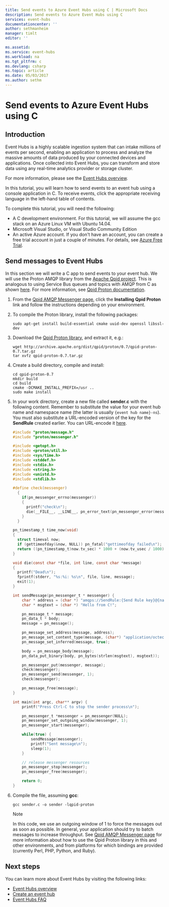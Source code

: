 ```yaml
---
title: Send events to Azure Event Hubs using C | Microsoft Docs
description: Send events to Azure Event Hubs using C
services: event-hubs
documentationcenter: ''
author: sethmanheim
manager: timlt
editor: ''

ms.assetid: 
ms.service: event-hubs
ms.workload: na
ms.tgt_pltfrm: c
ms.devlang: csharp
ms.topic: article
ms.date: 05/03/2017
ms.author: sethm
---
```


# Send events to Azure Event Hubs using C

## Introduction
Event Hubs is a highly scalable ingestion system that can intake millions of events per second, enabling an application to process and analyze the massive amounts of data produced by your connected devices and applications. Once collected into Event Hubs, you can transform and store data using any real-time analytics provider or storage cluster.

For more information, please see the [Event Hubs overview][Event Hubs overview].

In this tutorial, you will learn how to send events to an event hub using a console application in C. To receive events, click the appropriate receiving language in the left-hand table of contents.

To complete this tutorial, you will need the following:

* A C development environment. For this tutorial, we will assume the gcc stack on an Azure Linux VM with Ubuntu 14.04.
* Microsoft Visual Studio, or Visual Studio Community Edition
* An active Azure account. If you don't have an account, you can create a free trial account in just a couple of minutes. For details, see [Azure Free Trial](https://azure.microsoft.com/pricing/free-trial/).

## Send messages to Event Hubs
In this section we will write a C app to send events to your event hub. We will use the Proton AMQP library from the [Apache Qpid project](http://qpid.apache.org/). This is analogous to using Service Bus queues and topics with AMQP from C as shown [here](https://code.msdn.microsoft.com/Using-Apache-Qpid-Proton-C-afd76504). For more information, see [Qpid Proton documentation](http://qpid.apache.org/proton/index.html).

1. From the [Qpid AMQP Messenger page](http://qpid.apache.org/components/messenger/index.html), click the **Installing Qpid Proton** link and follow the instructions depending on your environment.
2. To compile the Proton library, install the following packages:
   
    ```shell
    sudo apt-get install build-essential cmake uuid-dev openssl libssl-dev
    ```
3. Download the [Qpid Proton library](http://qpid.apache.org/proton/index.html), and extract it, e.g.:
   
    ```shell
    wget http://archive.apache.org/dist/qpid/proton/0.7/qpid-proton-0.7.tar.gz
    tar xvfz qpid-proton-0.7.tar.gz
    ```
4. Create a build directory, compile and install:
   
    ```shell
    cd qpid-proton-0.7
    mkdir build
    cd build
    cmake -DCMAKE_INSTALL_PREFIX=/usr ..
    sudo make install
    ```
5. In your work directory, create a new file called **sender.c** with the following content. Remember to substitute the value for your event hub name and namespace name (the latter is usually `{event hub name}-ns`). You must also substitute a URL-encoded version of the key for the **SendRule** created earlier. You can URL-encode it [here](http://www.w3schools.com/tags/ref_urlencode.asp).
   
    ```c
    #include "proton/message.h"
    #include "proton/messenger.h"
   
    #include <getopt.h>
    #include <proton/util.h>
    #include <sys/time.h>
    #include <stddef.h>
    #include <stdio.h>
    #include <string.h>
    #include <unistd.h>
    #include <stdlib.h>
   
    #define check(messenger)                                                     
      {                                                                          
        if(pn_messenger_errno(messenger))                                        
        {                                                                        
          printf("check\n");                                                     
          die(__FILE__, __LINE__, pn_error_text(pn_messenger_error(messenger))); 
        }                                                                        
      }  
   
    pn_timestamp_t time_now(void)
    {
      struct timeval now;
      if (gettimeofday(&now, NULL)) pn_fatal("gettimeofday failed\n");
      return ((pn_timestamp_t)now.tv_sec) * 1000 + (now.tv_usec / 1000);
    }  
   
    void die(const char *file, int line, const char *message)
    {
      printf("Dead\n");
      fprintf(stderr, "%s:%i: %s\n", file, line, message);
      exit(1);
    }
   
    int sendMessage(pn_messenger_t * messenger) {
        char * address = (char *) "amqps://SendRule:{Send Rule key}@{namespace name}.servicebus.windows.net/{event hub name}";
        char * msgtext = (char *) "Hello from C!";
   
        pn_message_t * message;
        pn_data_t * body;
        message = pn_message();
   
        pn_message_set_address(message, address);
        pn_message_set_content_type(message, (char*) "application/octect-stream");
        pn_message_set_inferred(message, true);
   
        body = pn_message_body(message);
        pn_data_put_binary(body, pn_bytes(strlen(msgtext), msgtext));
   
        pn_messenger_put(messenger, message);
        check(messenger);
        pn_messenger_send(messenger, 1);
        check(messenger);
   
        pn_message_free(message);
    }
   
    int main(int argc, char** argv) {
        printf("Press Ctrl-C to stop the sender process\n");
   
        pn_messenger_t *messenger = pn_messenger(NULL);
        pn_messenger_set_outgoing_window(messenger, 1);
        pn_messenger_start(messenger);
   
        while(true) {
            sendMessage(messenger);
            printf("Sent message\n");
            sleep(1);
        }
   
        // release messenger resources
        pn_messenger_stop(messenger);
        pn_messenger_free(messenger);
   
        return 0;
    }
    ```
6. Compile the file, assuming **gcc**:
   
    ```
    gcc sender.c -o sender -lqpid-proton
    ```

	> [!NOTE]
	> In this code, we use an outgoing window of 1 to force the messages out as soon as possible. In general, your application should try to batch messages to increase throughput. See [Qpid AMQP Messenger page](http://qpid.apache.org/components/messenger/index.html) for more information about how to use the Qpid Proton library in this and other environments, and from platforms for which bindings are provided (currently Perl, PHP, Python, and Ruby).


## Next steps
You can learn more about Event Hubs by visiting the following links:

* [Event Hubs overview][Event Hubs overview]
* [Create an event hub](event-hubs-create.md)
* [Event Hubs FAQ](event-hubs-faq.md)

<!-- Images. -->
[21]: ./media/event-hubs-c-ephcs-getstarted/run-csharp-ephcs1.png
[24]: ./media/event-hubs-c-ephcs-getstarted/receive-eph-c.png

<!-- Links -->
[Event Processor Host]: https://www.nuget.org/packages/Microsoft.Azure.ServiceBus.EventProcessorHost
[Event Hubs overview]: event-hubs-what-is-event-hubs.md
[sample application that uses Event Hubs]: https://code.msdn.microsoft.com/Service-Bus-Event-Hub-286fd097
[Scale out Event Processing with Event Hubs]: https://code.msdn.microsoft.com/Service-Bus-Event-Hub-45f43fc3
